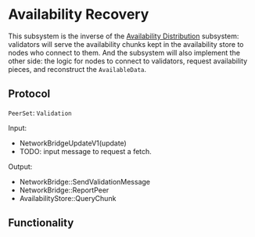 # Availability Recovery

This subsystem is the inverse of the [Availability Distribution](availability-distribution.md) subsystem: validators will serve the availability chunks kept in the availability store to nodes who connect to them. And the subsystem will also implement the other side: the logic for nodes to connect to validators, request availability pieces, and reconstruct the `AvailableData`.

## Protocol

`PeerSet`: `Validation`

Input:

- NetworkBridgeUpdateV1(update)
- TODO: input message to request a fetch.

Output:

- NetworkBridge::SendValidationMessage
- NetworkBridge::ReportPeer
- AvailabilityStore::QueryChunk

## Functionality
